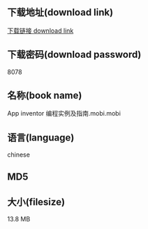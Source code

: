 ## 下载地址(download link)
[下载链接 download link](https://voluble-croquembouche-d321dc.netlify.app/?s=App+inventor+%E7%BC%96%E7%A8%8B%E5%AE%9E%E4%BE%8B%E5%8F%8A%E6%8C%87%E5%8D%97.mobi)

## 下载密码(download password)
8078

## 名称(book name)
App inventor 编程实例及指南.mobi.mobi

## 语言(language)
chinese

## MD5


## 大小(filesize)
13.8 MB
